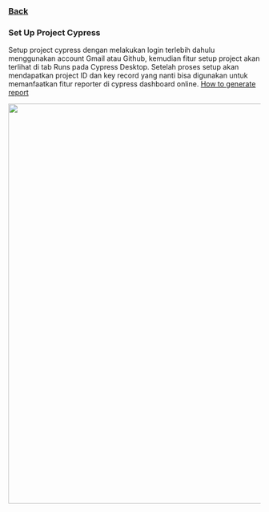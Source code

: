 ### [Back](../)

### Set Up Project Cypress

Setup project cypress dengan melakukan login terlebih dahulu menggunakan account Gmail atau Github, kemudian fitur setup project akan terlihat di tab Runs pada Cypress Desktop. Setelah proses setup akan mendapatkan project ID dan key record yang nanti bisa digunakan untuk memanfaatkan fitur reporter di cypress dashboard online. [How to generate report](Report.md)

<img src="img/setup_projectID.gif" width="800"/>
